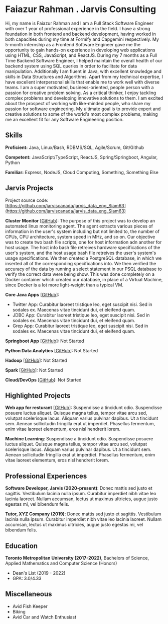# Faiazur Rahman . Jarvis Consulting

Hi, my name is Faiazur Rahman and I am a Full Stack Software Engineer with over 1 year of professional experience in the field. I have a strong foundation in both frontend and backend development, having worked in both capacities during my time at Formify and Capgemini respectively. My 5-month internship as a Frontend Software Engineer gave me the opportunity to gain hands-on experience in developing web applications using HTML, CSS, JavaScript, and ReactJS. During my 7 months as a Full Time Backend Software Engineer, I helped maintain the overall health of our backend system using SQL queries in order to facilitate for data manipulation. Additionally I am fluent in Java, with excellent knowledge and skills in Data Structures and Algorithms. Apart from my technical expertise, I have excellent interpersonal skills that enable me to work well with diverse teams. I am a super motivated, business-oriented, people person with a passion for creative problem solving. As a critical thinker, I enjoy tackling complex problems and developing innovative solutions to them. I am excited about the prospect of working with like-minded people, who share my passion for software engineering. My ultimate goal is to provide expert and creative solutions to some of the world's most complex problems, making me an excellent fit for any Software Engineering position.

## Skills

**Proficient:** Java, Linux/Bash, RDBMS/SQL, Agile/Scrum, Git/Github

**Competent:** JavaScript/TypeScript, ReactJS, Spring/Springboot, Angular, Python

**Familiar:** Express, NodeJS, Cloud Computing, Something, Something Else

## Jarvis Projects

Project source code: [https://github.com/jarviscanada/jarvis_data_eng_Siam63](https://github.com/jarviscanada/jarvis_data_eng_Siam63)


**Cluster Monitor** [[GitHub](https://github.com/jarviscanada/jarvis_data_eng_Siam63/tree/master/linux_sql)]: The purpose of this project was to develop an automated linux monitoring agent. The agent extracts various pieces of information in the user's system including but not limited to, the number of CPUs, CPU architecture, system speed in MHz, and so on. Our objective was to create two bash file scripts, one for host information adn another for host usage. The host info bash file retreives hardware specifications of the user's system, and the host usage bash file retreives the user's system's usage specifications. We then created a PostgreSQL database, in which we inserted all of the corresponding specifications into. We then verified the accuracy of the data by running a select statement in our PSQL database to verify the correct data were being show. This was done completely on a Docker container which created our database, in place of a Virtual Machine, since Docker is a lot more light-weight than a typical VM.

**Core Java Apps** [[GitHub](https://github.com/jarviscanada/jarvis_data_eng_Siam63/tree/master/core_java)]:
      
  - Twitter App: Curabitur laoreet tristique leo, eget suscipit nisi. Sed in sodales ex. Maecenas vitae tincidunt dui, et eleifend quam.
  - JDBC App: Curabitur laoreet tristique leo, eget suscipit nisi. Sed in sodales ex. Maecenas vitae tincidunt dui, et eleifend quam.
  - Grep App: Curabitur laoreet tristique leo, eget suscipit nisi. Sed in sodales ex. Maecenas vitae tincidunt dui, et eleifend quam.

**Springboot App** [[GitHub](https://github.com/jarviscanada/jarvis_data_eng_Siam63/tree/master/springboot)]: Not Started

**Python Data Analytics** [[GitHub](https://github.com/jarviscanada/jarvis_data_eng_Siam63/tree/master/python_data_anlytics)]: Not Started

**Hadoop** [[GitHub](https://github.com/jarviscanada/jarvis_data_eng_Siam63/tree/master/hadoop)]: Not Started

**Spark** [[GitHub](https://github.com/jarviscanada/jarvis_data_eng_Siam63/tree/master/spark)]: Not Started

**Cloud/DevOps** [[GitHub](https://github.com/jarviscanada/jarvis_data_eng_Siam63/tree/master/cloud_devops)]: Not Started


## Highlighted Projects
**Web app for resturant** [[GitHub](https://github.com/jarviscanada/jarvis_profile_builder)]: Suspendisse a tincidunt odio. Suspendisse posuere luctus aliquet. Quisque magna tellus, tempor vitae arcu sed, volutpat scelerisque lacus. Aliquam varius pulvinar dapibus. Ut a tincidunt sem. Aenean sollicitudin fringilla erat ut imperdiet. Phasellus fermentum, enim vitae laoreet elementum, eros nisl hendrerit lorem.

**Machine Learning**: Suspendisse a tincidunt odio. Suspendisse posuere luctus aliquet. Quisque magna tellus, tempor vitae arcu sed, volutpat scelerisque lacus. Aliquam varius pulvinar dapibus. Ut a tincidunt sem. Aenean sollicitudin fringilla erat ut imperdiet. Phasellus fermentum, enim vitae laoreet elementum, eros nisl hendrerit lorem.


## Professional Experiences

**Software Developer, Jarvis (2020-present)**: Donec mattis sed justo et sagittis. Vestibulum lacinia nulla ipsum. Curabitur imperdiet nibh vitae leo lacinia laoreet. Nullam accumsan, lectus ut maximus ultricies, augue justo egestas mi, vel bibendum felis.

**Tutor, XYZ Company (2019)**: Donec mattis sed justo et sagittis. Vestibulum lacinia nulla ipsum. Curabitur imperdiet nibh vitae leo lacinia laoreet. Nullam accumsan, lectus ut maximus ultricies, augue justo egestas mi, vel bibendum felis.


## Education
**Toronto Metropolitan University (2017-2022)**, Bachelors of Science, Applied Mathematics and Computer Science (Honors)
- Dean's List (2019 - 2022)
- GPA: 3.0/4.33


## Miscellaneous
- Avid Fish Keeper
- Biking
- Avid Car and Watch Enthusiast